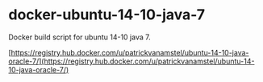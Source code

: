 # docker-ubuntu-14-10-java-7
Docker build script for ubuntu 14-10 java 7.

[https://registry.hub.docker.com/u/patrickvanamstel/ubuntu-14-10-java-oracle-7/](https://registry.hub.docker.com/u/patrickvanamstel/ubuntu-14-10-java-oracle-7/)
